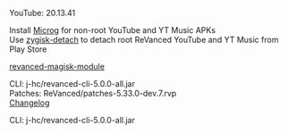 YouTube: 20.13.41  

Install [Microg](https://github.com/ReVanced/GmsCore/releases) for non-root YouTube and YT Music APKs  
Use [zygisk-detach](https://github.com/j-hc/zygisk-detach) to detach root ReVanced YouTube and YT Music from Play Store  

[revanced-magisk-module](https://github.com/j-hc/revanced-magisk-module)
  
CLI: j-hc/revanced-cli-5.0.0-all.jar  
Patches: ReVanced/patches-5.33.0-dev.7.rvp  
[Changelog](https://github.com/ReVanced/revanced-patches/releases/tag/v5.33.0-dev.7)

CLI: j-hc/revanced-cli-5.0.0-all.jar    
